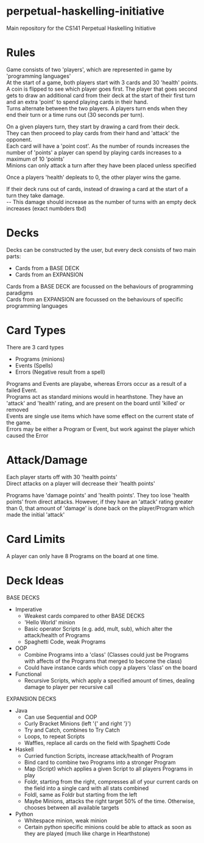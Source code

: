 # perpetual-haskelling-initiative
Main repository for the CS141 Perpetual Haskelling Initiative

# Rules
Game consists of two 'players', which are represented in game by 'programming languages'  
At the start of a game, both players start with 3 cards and 30 'health' points.  
A coin is flipped to see which player goes first. The player that goes second gets to draw an additional card from their deck at the start of their first turn and an extra 'point' to spend playing cards in their hand.   
Turns alternate between the two players. A players turn ends when they end their turn or a time runs out (30 seconds per turn).  

On a given players turn, they start by drawing a card from their deck.  
They can then proceed to play cards from their hand and 'attack' the opponent.  
Each card will have a 'point cost'. As the number of rounds increases the number of 'points' a player can spend by playing cards increases to a maximum of 10 'points'  
Minions can only attack a turn after they have been placed unless specified

Once a players 'health' depleats to 0, the other player wins the game.  

If their deck runs out of cards, instead of drawing a card at the start of a turn they take damage.  
 -- This damage should increase as the number of turns with an empty deck increases (exact numbders tbd)  

# Decks
Decks can be constructed by the user, but every deck consists of two main parts:
- Cards from a BASE DECK  
- Cards from an EXPANSION  

Cards from a BASE DECK are focussed on the behaviours of programming paradigms  
Cards from an EXPANSION are focussed on the behaviours of specific programming languages  

# Card Types
There are 3 card types  
- Programs (minions)  
- Events (Spells)  
- Errors (Negative result from a spell)  

Programs and Events are playabe, whereas Errors occur as a result of a failed Event.   
Programs act as standard minions would in hearthstone. They have an 'attack' and 'health' rating, and are present on the board until 'killed' or removed  
Events are single use items which have some effect on the current state of the game.   
Errors may be either a Program or Event, but work against the player which caused the Error  

# Attack/Damage
Each player starts off with 30 'health points'  
Direct attacks on a player will decrease their 'health points'  

Programs have 'damage points' and 'health points'. They too lose 'health points' from direct attacks. However, if they have an 'attack' rating greater than 0, that amount of 'damage' is done back on the player/Program which made the initial 'attack'  

# Card Limits
A player can only have 8 Programs on the board at one time. 


# Deck Ideas
BASE DECKS
- Imperative
    - Weakest cards compared to other BASE DECKS
    - 'Hello World' minion
    - Basic operator Scripts (e.g. add, mult, sub), which alter the attack/health of Programs
    - Spaghetti Code, weak Programs
- OOP
    - Combine Programs into a 'class' (Classes could just be Programs with affects of the Programs that merged to become the class)
    - Could have instance cards which copy a players 'class' on the board 
- Functional
    - Recursive Scripts, which apply a specified amount of times, dealing damage to player per recursive call

EXPANSION DECKS
- Java
    - Can use Sequential and OOP
    - Curly Bracket Minions (left '{' and right '}')
    - Try and Catch, combines to Try Catch
    - Loops, to repeat Scripts
    - Waffles, replace all cards on the field with Spaghetti Code
- Haskell
    - Curried function Scripts, increase attack/health of Program
    - Bind card to combine two Programs into a stronger Program
    - Map (Script) which applies a given Script to all players Programs in play
    - Foldr, starting from the right, compresses all of your current cards on the field into a single card with all stats combined
    - Foldl, same as Foldr but starting from the left
    - Maybe Minions, attacks the right target 50% of the time. Otherwise, chooses between all available targets
- Python
    - Whitespace minion, weak minion 
    - Certain python specific minions could be able to attack as soon as they are played (much like charge in Hearthstone)

